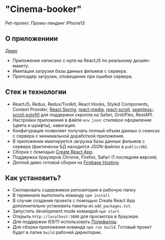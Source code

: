 # "Cinema-booker"

Pet-проект. Промо-лендинг iPhone13

## О приложениии

[Демо](https://iphone-promo.web.app/)

- Приложение написано с нуля на ReactJS по реальному дизайн-макету.
- Имитация загрузки базы данных фильмов с сервера.
- Прелоадер загрузки, оповещение при ошибке сервера.

## Стек и технологии

- ReactJS, Redux, Redux/Toolkit, React Hooks, Styled Components, Context Provider, [React Spring](https://react-spring.io), [react-media](https://www.npmjs.com/package/react-media), [react-scroll](https://www.npmjs.com/package/react-scroll), [seamless-scroll-polyfill](https://www.npmjs.com/package/seamless-scroll-polyfill) для поддержки скролла на Safari, Grid/Flex, RestAPI.
- Настройки приложения в файле `env.json`: стилевое оформление (цвета и шрифты), навигация.
- Конфигурация позволяет получать полный объем данных о сеансах с сервера с минимальной доработкой приложения.
- В приложении имитируется загрузка базы данных фильмов c сервера (фактически БД находится JSON-файлах в `public/db`).
- Сборка с помощью [Create React App](https://github.com/facebook/create-react-app).
- Поддержка браузеров Сhrome, Firefox, Safari (1 последняя версия).
- Деплой демо готовой сборки на [Firebase Hosting](https://firebase.google.com).

## Как установить?

- Скопировать содержимое репозитория в рабочую папку
- В терминале выполнить команду `npm install`
- В случае создания проекта с помощью Create React App дополнительно установить пакеты из `add_packages.txt`.
- Запустить development mode командой `npm start`.
- Открыть `http://localhost:3000` для просмотра в браузере.
- Для поддержки IE9/11 использовать [Полифиллы](https://github.com/facebook/create-react-app/blob/main/packages/react-app-polyfill).
- Для сборки приложения команда `npm run build`. Готовый проект будет в папке `build` рабочей директории.
